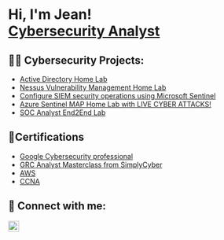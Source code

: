<h1>Hi, I'm Jean! <br/><a href="https://www.linkedin.com/in/joshmadakor/">Cybersecurity Analyst</a> </h1>

<h2>👨‍💻 Cybersecurity Projects:</h2>

  - [Active Directory Home Lab](https://github.com/jpap19/ActiveDirectoryLab)
  - [Nessus Vulnerability Management Home Lab ](https://github.com/jpap19/NessusHomeLab)
  - [Configure SIEM security operations using Microsoft Sentinel ](https://github.com/jpap19/AzureSentinelLab/tree/main)
  - [Azure Sentinel MAP Home Lab with LIVE CYBER ATTACKS! ](https://github.com/jpap19/AzureSentinelHomeLab)
  - [SOC Analyst End2End Lab](https://github.com/jpap19/SocAnalystEnd2EndLab)


<h2>📄Certifications</h2>

- [Google Cybersecurity professional](https://www.youtube.com/watch?v=a83ASGn_V_s)
- [GRC Analyst Masterclass from SimplyCyber](https://www.youtube.com/watch?v=uHy3oM7NnoU)
- [AWS](https://www.youtube.com/watch?v=N-L9hklSlNk)
- [CCNA](https://www.youtube.com/watch?v=OfvdQeh79s0)

<h2> 🤳 Connect with me:</h2>

[<img align="left" alt="jean-passou | LinkedIn" width="22px" src="https://cdn.jsdelivr.net/npm/simple-icons@v3/icons/linkedin.svg" />][linkedin]

[linkedin]: https://linkedin.com/in/jean-passou-5979a636

<!--
**joshmadakor1/joshmadakor1** is a ✨ _special_ ✨ repository because its `README.md` (this file) appears on your GitHub profile.

Here are some ideas to get you started:

- 🔭 I’m currently working on ...
- 🌱 I’m currently learning ...
- 👯 I’m looking to collaborate on ...
- 🤔 I’m looking for help with ...
- 💬 Ask me about ...
- 📫 How to reach me: ...
- 😄 Pronouns: ...
- ⚡ Fun fact: ...
-->
